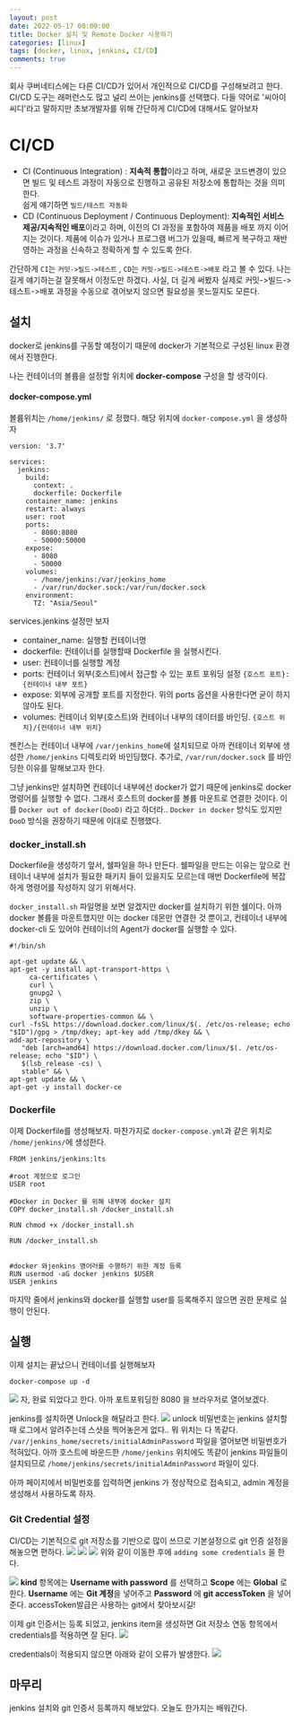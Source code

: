 ```yaml
---
layout: post
date: 2022-05-17 00:00:00
title: Docker 설치 및 Remote Docker 사용하기
categories: [linux]
tags: [docker, linux, jenkins, CI/CD]
comments: true
---
```


 회사 쿠버네티스에는 다른 CI/CD가 있어서 개인적으로 CI/CD를 구성해보려고 한다. CI/CD 도구는 래퍼런스도 많고 널리 쓰이는 jenkins를 선택했다.
다들 약어로 '씨아이씨디'라고 말하지만 초보개발자를 위해 간단하게 CI/CD에 대해서도 알아보자

# CI/CD
- CI (Continuous Integration) : **지속적 통합**이라고 하며, 새로운 코드변경이 있으면 빌드 및 테스트 과정이 자동으로 진행하고 공유된 저장소에 통합하는 것을 의미한다.  
    쉽게 얘기하면 `빌드/테스트 자동화`
- CD (Continuous Deployment / Continuous Deployment): **지속적인 서비스 제공/지속적인 배포**이라고 하며, 이전의 CI 과정을 포함하여 제품을 배포 까지 이어지는 것이다.
    제품에 이슈가 있거나 프로그램 버그가 있을때, 빠르게 복구하고 재반영하는 과정을 신속하고 정확하게 할 수 있도록 한다.
  

간단하게 `CI`는 `커밋->빌드->테스트` , `CD`는 `커밋->빌드->테스트->배포` 라고 볼 수 있다.
나는 길게 얘기하는걸 잘못해서 이정도만 하겠다.
사실, 더 길게 써봤자 실제로 커밋->빌드->테스트->배포 과정을 수동으로 겪어보지 않으면 필요성을 못느낄지도 모른다.


## 설치
docker로 jenkins를 구동할 예정이기 때문에 docker가 기본적으로 구성된 linux 환경에서 진행한다.

나는 컨테이너의 볼륨을 설정할 위치에 **docker-compose** 구성을 할 생각이다.

#### docker-compose.yml
볼륨위치는 `/home/jenkins/` 로 정했다. 해당 위치에 `docker-compose.yml` 을 생성하자
~~~
version: '3.7'

services:
  jenkins:
    build:
      context: .
      dockerfile: Dockerfile
    container_name: jenkins
    restart: always
    user: root
    ports:
      - 8080:8080
      - 50000:50000
    expose:
      - 8080
      - 50000
    volumes:
      - /home/jenkins:/var/jenkins_home
      - /var/run/docker.sock:/var/run/docker.sock
    environment:
      TZ: "Asia/Seoul"
~~~
services.jenkins 설정만 보자
- container_name: 실행할 컨테이너명
- dockerfile: 컨테이너를 실행할때 Dockerfile 을 실행시킨다.
- user: 컨테이너를 실행할 계정
- ports: 컨테이너 외부(호스트)에서 접근할 수 있는 포트 포워딩 설정 `{호스트 포트}:{컨테이너 내부 포트}`
- expose: 외부에 공개할 포트를 지정한다. 위의 ports 옵션을 사용한다면 굳이 하지 않아도 된다.
- volumes: 컨테이너 외부(호스트)와 컨테이너 내부의 데이터를 바인딩. `{호스트 위치}/{컨테이너 내부 위치}`

젠킨스는 컨테이너 내부에 `/var/jenkins_home`에 설치되므로 아까 컨테이너 외부에 생성한 `/home/jenkins` 디렉토리와 바인딩했다.
추가로, `/var/run/docker.sock` 를 바인딩한 이유를 말해보고자 한다.

그냥 jenkins만 설치하면 컨테이너 내부에선 docker가 없기 때문에 jenkins로 docker 명령어를 실행할 수 없다.
그래서 호스트의 docker를 볼륨 마운트로 연결한 것이다. 이를 `Docker out of docker(DooD)` 라고 하더라..
`Docker in docker` 방식도 있지만 `DooD` 방식을 권장하기 때문에 이대로 진행했다.  


### docker_install.sh
Dockerfile을 생성하기 앞서, 쉘파일을 하나 만든다.
쉘파일을 만드는 이유는 앞으로 컨테이너 내부에 설치가 필요한 패키지 들이 있을지도 모르는데 매번 Dockerfile에
복잡하게 명령어를 작성하지 않기 위해서다.

`docker_install.sh` 파일명을 보면 알겠지만 docker를 설치하기 위한 쉘이다.
아까 docker 볼륨을 마운트했지만 이는 docker 데몬만 연결한 것 뿐이고, 컨테이너 내부에 docker-cli 도 있어야
컨테이너의 Agent가 docker를 실행할 수 있다.

~~~
#!/bin/sh

apt-get update && \
apt-get -y install apt-transport-https \
     ca-certificates \
     curl \
     gnupg2 \
     zip \
     unzip \
     software-properties-common && \
curl -fsSL https://download.docker.com/linux/$(. /etc/os-release; echo "$ID")/gpg > /tmp/dkey; apt-key add /tmp/dkey && \
add-apt-repository \
   "deb [arch=amd64] https://download.docker.com/linux/$(. /etc/os-release; echo "$ID") \
   $(lsb_release -cs) \
   stable" && \
apt-get update && \
apt-get -y install docker-ce

~~~


### Dockerfile
이제 Dockerfile를 생성해보자. 마찬가지로 `docker-compose.yml`과 같은 위치로 `/home/jenkins/`에 생성한다.
~~~
FROM jenkins/jenkins:lts

#root 계정으로 로그인
USER root

#Docker in Docker 를 위해 내부에 docker 설치
COPY docker_install.sh /docker_install.sh

RUN chmod +x /docker_install.sh

RUN /docker_install.sh


#docker 와jenkins 명어러를 수행하기 위한 계정 등록
RUN usermod -aG docker jenkins $USER
USER jenkins
~~~
마지막 줄에서 jenkins와 docker를 실행할 user를 등록해주지 않으면 권한 문제로 실행이 안된다.


## 실행
이제 설치는 끝났으니 컨테이너를 실행해보자
~~~
docker-compose up -d
~~~
![](/assets/post/img_3.png) 
자, 완료 되었다고 한다. 아까 포트포워딩한 8080 을 브라우저로 열어보겠다.


jenkins를 설치하면 Unlock을 해달라고 한다.
![](/assets/post/img_4.png)
unlock 비밀번호는 jenkins 설치할때 로그에서 알려주는데 스샷을 찍어놓은게 없다..
뭐 위치는 다 똑같다. `/var/jenkins_home/secrets/initialAdminPassword` 파일을 열어보면 비밀번호가 적혀있다.
아까 호스트에 바운드한 `/home/jenkins` 위치에도 똑같이 jenkins 파일들이 설치되므로 `/home/jenkins/secrets/initialAdminPassword` 파일이 있다.  

아까 페이지에서 비밀번호를 입력하면 jenkins 가 정상적으로 접속되고, admin 계정을 생성해서 사용하도록 하자.

### Git Credential 설정
CI/CD는 기본적으로 git 저장소를 기반으로 많이 쓰므로 기본설정으로 git 인증 설정을 해놓으면 편하다.
![](/assets/post/img_5.png)
![](/assets/post/img_6.png)
![](/assets/post/img_7.png)
위와 같이 이동한 후에 `adding some credentials` 을 한다.

![](/assets/post/img_8.png)
**kind** 항목에는 **Username with password** 를 선택하고 
**Scope** 에는 **Global** 로 한다.
**Username**  에는 **Git 계정**을 넣어주고
**Password** 에 **git accessToken** 을 넣어준다.
accessToken발급은 사용하는 git에서 찾아보시길!

이제 git 인증서는 등록 되었고, jenkins item을 생성하면
Git 저장소 연동 항목에서 credentials를 적용하면 잘 된다.
![](/assets/post/img_10.png)

credentials이 적용되지 않으면 아래와 같이 오류가 발생한다.
![](/assets/post/img_9.png)


## 마무리
jenkins 설치와 git 인증서 등록까지 해보았다. 오늘도 한가지는 배워간다.